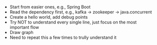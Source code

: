* Start from easier ones, e.g., Spring Boot
* Read the dependency first, e.g., kafka -> zookeeper -> java.concurrent
* Create a hello world, add debug points
* Try NOT to understand every single line, just focus on the most important flow
* Draw graph
* Need to repeat this a few times to trully understand it
